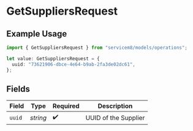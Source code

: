 # GetSuppliersRequest

## Example Usage

```typescript
import { GetSuppliersRequest } from "servicem8/models/operations";

let value: GetSuppliersRequest = {
  uuid: "73621906-dbce-4e64-b9ab-2fa3de02dc61",
};
```

## Fields

| Field                | Type                 | Required             | Description          |
| -------------------- | -------------------- | -------------------- | -------------------- |
| `uuid`               | *string*             | :heavy_check_mark:   | UUID of the Supplier |